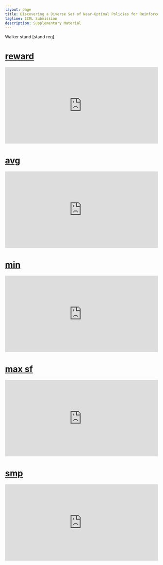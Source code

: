 ```yaml
---
layout: page
title: Discovering a Diverse Set of Near-Optimal Policies for Reinforcement Learning
tagline: ICML Submission 
description: Supplementary Material 
---
```



Walker stand [stand reg].

# [reward](#reward)

<div style="width:100%;height:0px;position:relative;padding-bottom:50.000%;"><iframe src="https://streamable.com/e/ni15y8?autoplay=1&nocontrols=1" frameborder="0" width="100%" height="100%" allowfullscreen allow="autoplay" style="width:100%;height:100%;position:absolute;left:0px;top:0px;overflow:hidden;"></iframe></div>

# [avg](#avg)

<div style="width:100%;height:0px;position:relative;padding-bottom:50.000%;"><iframe src="https://streamable.com/e/cs5tba?autoplay=1&nocontrols=1" frameborder="0" width="100%" height="100%" allowfullscreen allow="autoplay" style="width:100%;height:100%;position:absolute;left:0px;top:0px;overflow:hidden;"></iframe></div>

# [min](#min)

<div style="width:100%;height:0px;position:relative;padding-bottom:50.000%;"><iframe src="https://streamable.com/e/7t537i?autoplay=1&nocontrols=1" frameborder="0" width="100%" height="100%" allowfullscreen allow="autoplay" style="width:100%;height:100%;position:absolute;left:0px;top:0px;overflow:hidden;"></iframe></div>

# [max sf](#max-sf)

<div style="width:100%;height:0px;position:relative;padding-bottom:50.000%;"><iframe src="https://streamable.com/e/zvjico?autoplay=1&nocontrols=1" frameborder="0" width="100%" height="100%" allowfullscreen allow="autoplay" style="width:100%;height:100%;position:absolute;left:0px;top:0px;overflow:hidden;"></iframe></div>

# [smp](#smp)

<div style="width:100%;height:0px;position:relative;padding-bottom:50.000%;"><iframe src="https://streamable.com/e/jzm3vd?autoplay=1&nocontrols=1" frameborder="0" width="100%" height="100%" allowfullscreen allow="autoplay" style="width:100%;height:100%;position:absolute;left:0px;top:0px;overflow:hidden;"></iframe></div>
